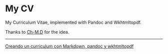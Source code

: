 My CV
==

My Curriculum Vitae, implemented with Pandoc and Wkhtmltopdf.

Thanks to [Ch-M.D](http://blog.chmd.fr/editing-a-cv-in-markdown-with-pandoc.html) for the idea.

---

[Creando un curriculum con Markdown, pandoc y wkhtmltopdf](http://tuxtor.shekalug.org/creando-un-curriculum-con-markdown-pandoc-y-wkhtmltopdf/)
